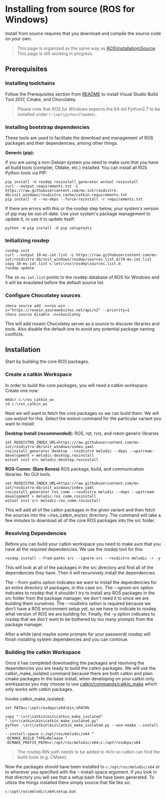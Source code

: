 # Installing from source (ROS for Windows)
Install from source requires that you download and compile the source code on your own.

> This page is organized as the same way as [ROS\Installation\Source](http://wiki.ros.org/Installation/Source). This page is still working in progress.

## Prerequisites
### Installing toolchains
Follow the Prerequisites section from [README](/README.md) to install Visual Studio Build Tool 2017, Cmake, and Chocolatey.

> Please note that *ROS for Windows* expects the 64-bit Python2.7 to be installed under `C:\opt\python27amd64\`.

### Installing bootstrap dependencies
These tools are used to facilitate the download and management of ROS packages and their dependencies, among other things.

**Generic (pip):**

If you are using a non-Debian system you need to make sure that you have all build tools (compiler, CMake, etc.) installed. You can install all ROS Python tools via PIP:

    pip install -U rosdep rosinstall_generator wstool rosinstall
    curl --output requirements.txt -L https://raw.githubusercontent.com/ms-iot/rosdistro-db/init_windows/rosdistro_cache/catkin-requirements.txt
    pip install -U --no-deps --force-reinstall -r requirements.txt

If there are errors with this or the rosdep step below, your system's version of pip may be out-of-date. Use your system's package management to update it, or use it to update itself:
    
    python -m pip install -U pip setuptools

### Initializing rosdep
    rosdep init
    curl --output 10-ms-iot.list -L https://raw.githubusercontent.com/ms-iot/rosdistro-db/init_windows/rosdep/sources.list.d/10-ms-iot.list
    copy 10-ms-iot.list c:\etc\ros\rosdep\sources.list.d
    rosdep update

The `10-ms-iot.list` points to the rosdep database of ROS for Windows and it will be evaulated before the default source list.

### Configure Chocolatey sources
    choco source add -n=ros-win -s="https://roswin.azurewebsites.net/api/v2" --priority=1
    choco source disable -n=chocolatey

This will add roswin Chocolatey server as a source to discover libraries and tools. Also disable the default one to avoid any potential package naming conflicts.

## Installation
Start by building the core ROS packages.

### Create a catkin Workspace
In order to build the core packages, you will need a catkin workspace. Create one now:

    mkdir c:\ros_catkin_ws
    cd c:\ros_catkin_ws

Next we will want to fetch the core packages so we can build them. We will use wstool for this. Select the wstool command for the particular variant you want to install:

**Desktop Install (recommended):** ROS, rqt, rviz, and robot-generic libraries

    set ROSDISTRO_INDEX_URL=https://raw.githubusercontent.com/ms-iot/rosdistro-db/init_windows/index.yaml
    rosinstall_generator desktop --rosdistro melodic --deps --upstream-development > melodic-desktop.rosinstall
    wstool init src melodic-desktop.rosinstall

**ROS-Comm: (Bare Bones)** ROS package, build, and communication libraries. No GUI tools.

    set ROSDISTRO_INDEX_URL=https://raw.githubusercontent.com/ms-iot/rosdistro-db/init_windows/index.yaml
    rosinstall_generator ros_comm --rosdistro melodic --deps --upstream-development > melodic-ros_comm.rosinstall
    wstool init src melodic-ros_comm.rosinstall

This will add all of the catkin packages in the given variant and then fetch the sources into the ~/ros_catkin_ws/src directory. The command will take a few minutes to download all of the core ROS packages into the src folder.

### Resolving Dependencies
Before you can build your catkin workspace you need to make sure that you have all the required dependencies. We use the rosdep tool for this:

    rosdep install --from-paths src --ignore-src --rosdistro melodic -r -y

This will look at all of the packages in the src directory and find all of the dependencies they have. Then it will recursively install the dependencies.

The --from-paths option indicates we want to install the dependencies for an entire directory of packages, in this case src. The --ignore-src option indicates to rosdep that it shouldn't try to install any ROS packages in the src folder from the package manager, we don't need it to since we are building them ourselves. The --rosdistro option is required because we don't have a ROS environment setup yet, so we have to indicate to rosdep what version of ROS we are building for. Finally, the -y option indicates to rosdep that we don't want to be bothered by too many prompts from the package manager.

After a while (and maybe some prompts for your password) rosdep will finish installing system dependencies and you can continue.

### Building the catkin Workspace
Once it has completed downloading the packages and resolving the dependencies you are ready to build the catkin packages. We will use the catkin_make_isolated command because there are both catkin and plain cmake packages in the base install, when developing on your catkin only workspaces you may choose to use [catkin/commands/catkin_make](http://wiki.ros.org/catkin/commands/catkin_make) which only works with catkin packages.

Invoke catkin_make_isolated:

```
set PATH=c:\opt\rosdeps\x64\bin;%PATH%

copy ".\src\catkin\bin\catkin_make_isolated" ".\src\catkin\bin\catkin_make_isolated.py"
python .\src\catkin\bin\catkin_make_isolated.py --use-nmake --install ^
--install-space c:/opt/ros/melodic/x64 ^
-DCMAKE_BUILD_TYPE=Release ^
-DCMAKE_PREFIX_PATH=c:/opt/ros/melodic/x64;c:/opt/rosdeps/x64
```

>The rosdep BIN path needs to be added to `PATH` so catkin can find the build tools (e.g. CMake).

Now the packages should have been installed to `c:/opt/ros/melodic/x64` or to wherever you specified with the --install-space argument. If you look in that directory you will see that a setup.bash file have been generated. To utilize the things installed there simply source that file like so:
 
```
c:\opt\ros\melodic\x64\setup.bat
```


